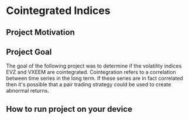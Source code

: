 # Cointegrated Indices

## Project Motivation 


## Project Goal
The goal of the following project was to determine if the volatility indices EVZ and VXEEM are cointegrated. Cointegration refers to a correlation between time series in the long term. If these series are in fact correlated then it's possible that a pair trading strategy could be used to create abnormal returns.

## How to run project on your device
